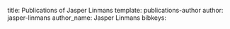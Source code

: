 title: Publications of Jasper Linmans
template: publications-author
author: jasper-linmans
author_name: Jasper Linmans
bibkeys: 